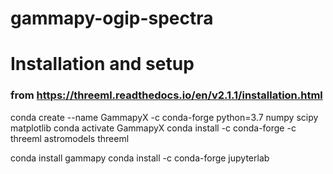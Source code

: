 # gammapy-ogip-spectra

# Installation and setup

### from https://threeml.readthedocs.io/en/v2.1.1/installation.html
conda create --name GammapyX -c conda-forge python=3.7 numpy scipy matplotlib
conda activate GammapyX
conda install -c conda-forge -c threeml astromodels threeml

conda install gammapy
conda install -c conda-forge jupyterlab
